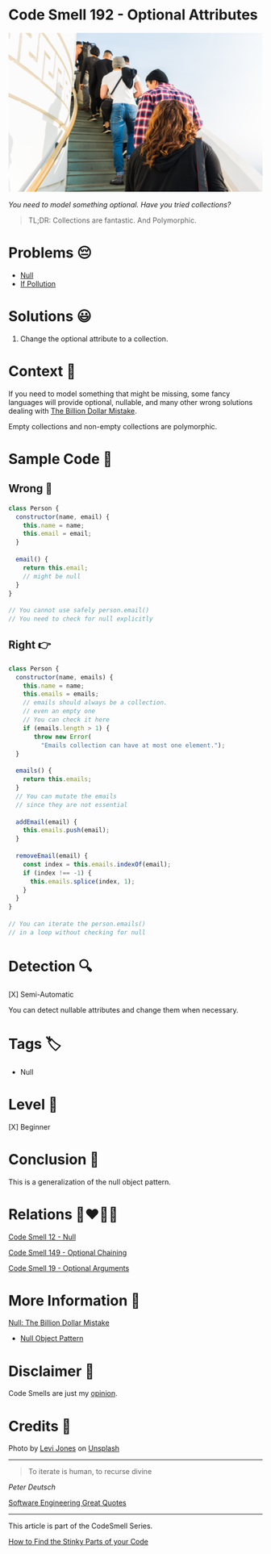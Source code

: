 # Code Smell 192 - Optional Attributes
            
![Code Smell 192 - Optional Attributes](Code%20Smell%20192%20-%20Optional%20Attributes.jpg)

*You need to model something optional. Have you tried collections?*

> TL;DR: Collections are fantastic. And Polymorphic.

# Problems 😔 

- [Null](https://github.com/mcsee/Software-Design-Articles/tree/main/Articles/Theory/Null%20-%20The%20Billion%20Dollar%20Mistake/readme.md)
- [If Pollution](https://github.com/mcsee/Software-Design-Articles/tree/main/Articles/Theory/How%20to%20Get%20Rid%20of%20Annoying%20IFs%20Forever/readme.md) 

# Solutions 😃

1. Change the optional attribute to a collection.

# Context 💬

If you need to model something that might be missing, some fancy languages will provide optional, nullable, and many other wrong solutions dealing with [The Billion Dollar Mistake](https://github.com/mcsee/Software-Design-Articles/tree/main/Articles/Theory/Null%20-%20The%20Billion%20Dollar%20Mistake/readme.md).

Empty collections and non-empty collections are polymorphic.

# Sample Code 📖

## Wrong 🚫

<!-- [Gist Url](https://gist.github.com/mcsee/a6549bd6a333574a2ba7120a74bcb974) -->

```javascript
class Person {
  constructor(name, email) {
    this.name = name;
    this.email = email;
  }
  
  email() {
    return this.email;
    // might be null    
  }  
}

// You cannot use safely person.email()
// You need to check for null explicitly
```

## Right 👉

<!-- [Gist Url](https://gist.github.com/mcsee/ec3cca15f071ae1ecebb223675e0cf79) -->

```javascript
class Person {
  constructor(name, emails) {
    this.name = name;
    this.emails = emails;
    // emails should always be a collection. 
    // even an empty one
    // You can check it here
    if (emails.length > 1) {
       throw new Error(
         "Emails collection can have at most one element.");
  }
    
  emails() {
    return this.emails;
  }  
  // You can mutate the emails
  // since they are not essential
  
  addEmail(email) {
    this.emails.push(email);
  }
  
  removeEmail(email) {
    const index = this.emails.indexOf(email);
    if (index !== -1) {
      this.emails.splice(index, 1);
    }
  }
}

// You can iterate the person.emails() 
// in a loop without checking for null
```

# Detection 🔍

[X] Semi-Automatic 

You can detect nullable attributes and change them when necessary.

# Tags 🏷️

- Null 

# Level 🔋

[X] Beginner

# Conclusion 🏁

This is a generalization of the null object pattern.

# Relations 👩‍❤️‍💋‍👨

[Code Smell 12 - Null](https://github.com/mcsee/Software-Design-Articles/tree/main/Articles/Code%20Smells/Code%20Smell%2012%20-%20Null/readme.md)

[Code Smell 149 - Optional Chaining](https://github.com/mcsee/Software-Design-Articles/tree/main/Articles/Code%20Smells/Code%20Smell%20149%20-%20Optional%20Chaining/readme.md)

[Code Smell 19 - Optional Arguments](https://github.com/mcsee/Software-Design-Articles/tree/main/Articles/Code%20Smells/Code%20Smell%2019%20-%20Optional%20Arguments/readme.md)

# More Information 📕

[Null: The Billion Dollar Mistake](https://github.com/mcsee/Software-Design-Articles/tree/main/Articles/Theory/Null%20-%20The%20Billion%20Dollar%20Mistake/readme.md)

- [Null Object Pattern](https://en.wikipedia.org/wiki/Null_object_pattern)

# Disclaimer 📘

Code Smells are just my [opinion](https://github.com/mcsee/Software-Design-Articles/tree/main/Articles/Blogging/I%20Wrote%20More%20than%2090%20Articles%20on%202021%20Here%20is%20What%20I%20Learned/readme.md).

# Credits 🙏

Photo by [Levi Jones](https://unsplash.com/@levidjones) on [Unsplash](https://unsplash.com/photos/n0CTq0rroso)
  
* * *

> To iterate is human, to recurse divine

_Peter Deutsch_
 
[Software Engineering Great Quotes](https://github.com/mcsee/Software-Design-Articles/tree/main/Articles/Quotes/Software%20Engineering%20Great%20Quotes/readme.md)

* * *

This article is part of the CodeSmell Series.

[How to Find the Stinky Parts of your Code](https://github.com/mcsee/Software-Design-Articles/tree/main/Articles/Code%20Smells/How%20to%20Find%20the%20Stinky%20parts%20of%20your%20Code/readme.md)
